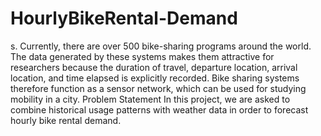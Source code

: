 # HourlyBikeRental-Demand
s. Currently, there are over 500 bike-sharing programs
around the world.
The data generated by these systems makes them attractive for
researchers because the duration of travel, departure location, arrival
location, and time elapsed is explicitly recorded. Bike sharing systems
therefore function as a sensor network, which can be used for studying
mobility in a city.
Problem Statement
In this project, we are asked to combine historical usage patterns with
weather data in order to forecast hourly bike rental demand.

